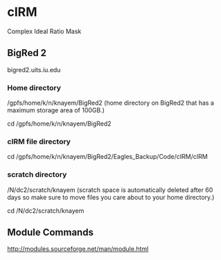 # cIRM
Complex Ideal Ratio Mask

## BigRed 2
bigred2.uits.iu.edu

### Home directory 
/gpfs/home/k/n/knayem/BigRed2
(home directory on BigRed2 that has a maximum storage area of 100GB.)

cd /gpfs/home/k/n/knayem/BigRed2

### cIRM file directory 
cd /gpfs/home/k/n/knayem/BigRed2/Eagles_Backup/Code/cIRM/cIRM


### scratch directory
/N/dc2/scratch/knayem
(scratch space is automatically deleted after 60 days so make sure to move files you care about to your home directory.)

cd /N/dc2/scratch/knayem





## Module Commands
http://modules.sourceforge.net/man/module.html
